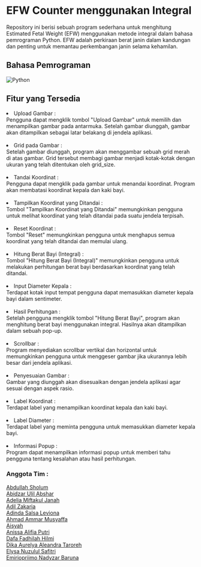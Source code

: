 # EFW Counter menggunakan Integral

<p>Repository ini berisi sebuah program sederhana untuk menghitung Estimated Fetal Weight (EFW) menggunakan metode integral dalam bahasa pemrograman Python. 
  EFW adalah perkiraan berat janin dalam kandungan dan penting untuk memantau perkembangan janin selama kehamilan.</p>

<h2>Bahasa Pemrograman</h2>

![Python](https://img.shields.io/badge/python-3670A0?style=for-the-badge&logo=python&logoColor=ffdd54)

<h2>Fitur yang Tersedia</h2>
<li>Upload Gambar :</li>
Pengguna dapat mengklik tombol "Upload Gambar" untuk memilih dan menampilkan gambar pada antarmuka.
Setelah gambar diunggah, gambar akan ditampilkan sebagai latar belakang di jendela aplikasi.
<br>
<br>
<li>Grid pada Gambar :</li>
Setelah gambar diunggah, program akan menggambar sebuah grid merah di atas gambar.
Grid tersebut membagi gambar menjadi kotak-kotak dengan ukuran yang telah ditentukan oleh grid_size.
<br>
<br>
<li>Tandai Koordinat :</li>
Pengguna dapat mengklik pada gambar untuk menandai koordinat. Program akan membatasi koordinat kepala dan kaki bayi.
<br>
<br>
<li>Tampilkan Koordinat yang Ditandai :</li>
Tombol "Tampilkan Koordinat yang Ditandai" memungkinkan pengguna untuk melihat koordinat yang telah ditandai pada suatu jendela terpisah.
<br>
<br>
<li>Reset Koordinat :</li>
Tombol "Reset" memungkinkan pengguna untuk menghapus semua koordinat yang telah ditandai dan memulai ulang.
<br>
<br>
<li>Hitung Berat Bayi (Integral) :</li>
Tombol "Hitung Berat Bayi (Integral)" memungkinkan pengguna untuk melakukan perhitungan berat bayi berdasarkan koordinat yang telah ditandai.
<br>
<br>
<li>Input Diameter Kepala :</li>
Terdapat kotak input tempat pengguna dapat memasukkan diameter kepala bayi dalam sentimeter.
<br>
<br>
<li>Hasil Perhitungan :</li>
Setelah pengguna mengklik tombol "Hitung Berat Bayi", program akan menghitung berat bayi menggunakan integral. Hasilnya akan ditampilkan dalam sebuah pop-up.
<br>
<br>
<li>Scrollbar :</li>
Program menyediakan scrollbar vertikal dan horizontal untuk memungkinkan pengguna untuk menggeser gambar jika ukurannya lebih besar dari jendela aplikasi.
<br>
<br>
<li>Penyesuaian Gambar :</li>
Gambar yang diunggah akan disesuaikan dengan jendela aplikasi agar sesuai dengan aspek rasio.
<br>
<br>
<li>Label Koordinat :</li>
Terdapat label yang menampilkan koordinat kepala dan kaki bayi.
<br>
<br>
<li>Label Diameter :</li>
Terdapat label yang meminta pengguna untuk memasukkan diameter kepala bayi.
<br>
<br>
<li>Informasi Popup :</li>
Program dapat menampilkan informasi popup untuk memberi tahu pengguna tentang kesalahan atau hasil perhitungan.

<h3>Anggota Tim :</h3>
<a href="https://www.instagram.com/ab_sholum">Abdullah Sholum</a>
<br>
<a href="https://www.instagram.com/abidzar.ulil.abshar">Abidzar Ulil Abshar</a>
<br>
<a href="https://www.instagram.com/adeliamj_">Adelia Miftakul Janah</a>
<br>
<a href="https://www.instagram.com/adilzakariaa">Adil Zakaria</a>
<br>
<a href="https://www.instagram.com/adindact_">Adinda Salsa Leviona</a>
<br>
<a href="https://www.instagram.com/ahmadammrm">Ahmad Ammar Musyaffa</a>
<br>
<a href="https://www.instagram.com/aisyahhh.20">Aisyah</a>
<br>
<a href="https://www.instagram.com/anissa.aliv">Anissa Alifia Putri</a>
<br>
<a href="https://www.instagram.com/daafadhilh_">Dafa Fadhilah Hilmi</a>
<br>
<a href="https://www.instagram.com/orltrh">Dika Aurelya Aleandra Taroreh</a>
<br>
<a href="https://www.instagram.com/elysanzs_">Elysa Nuzulul Safitri</a>
<br>
<a href="https://www.instagram.com/nadyzarb">Emiriopriimo Nadyzar Baruna</a>
